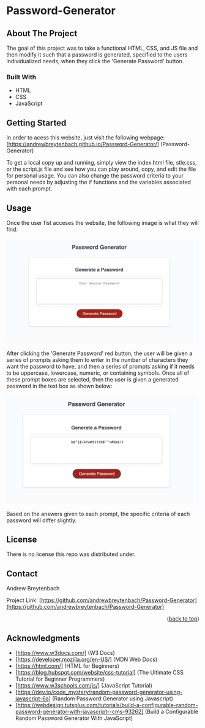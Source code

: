 # Password-Generator

## About The Project

The goal of this project was to take a functional HTML, CSS, and JS file and then modify it such that a password is generated, specified to the users individualized needs, when they click the 'Generate Password' button. 

### Built With

* HTML 
* CSS
* JavaScript

## Getting Started

In order to acess this website, just visit the following webpage: [https://andrewbreytenbach.github.io/Password-Generator/]   (Password-Generator)

To get a local copy up and running, simply view the index.html file, stle.css, or the script.js file and see how you can play around, copy, and edit the file for personal usage. You can also change the password criteria to your personal needs by adjusting the if functions and the variables associated with each prompt. 

## Usage

Once the user fist acceses the website, the following image is what they will find: 

![Website without the password generated](/empty.png "Empty Image")

After clicking the 'Generate Password' red button, the user will be given a series of prompts asking them to enter in the number of characters they want the password to have, and then a series of prompts asking if it needs to be uppercase, lowercase, numeric, or containing symbols. Once all of these prompt boxes are selected, then the user is given a generated password in the text box as shown below:

![Website the password generated](/generated-password.png "Generated Password")

Based on the answers given to each prompt, the specific criteria of each password will differ slightly. 

## License

There is no license this repo was distributed under. 

## Contact

Andrew Breytenbach

Project Link: [https://github.com/andrewbreytenbach/Password-Generator](https://github.com/andrewbreytenbach/Password-Generator)

<p align="right">(<a href="#readme-top">back to top</a>)</p>

## Acknowledgments

* [https://www.w3docs.com/] (W3 Docs)
* [https://developer.mozilla.org/en-US/] (MDN Web Docs)
* [https://html.com/] (HTML for Beginners)
* [https://blog.hubspot.com/website/css-tutorial] (The Ultimate CSS Tutorial for Beginner Programmers)
* [https://www.w3schools.com/js/] (JavaScript Tutorial)
* [https://dev.to/code_mystery/random-password-generator-using-javascript-6a] (Random Password Generator using Javascript)
* [https://webdesign.tutsplus.com/tutorials/build-a-configurable-random-password-generator-with-javascript--cms-93262] (Build a Configurable Random Password Generator With JavaScript)

